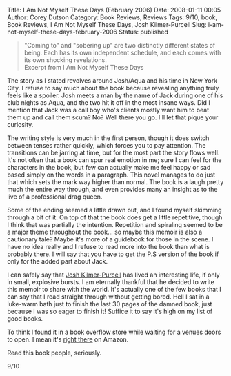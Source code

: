 Title: I Am Not Myself These Days (February 2006)
Date: 2008-01-11 00:05
Author: Corey Dutson
Category: Book Reviews, Reviews
Tags: 9/10, book, Book Reviews, I Am Not Myself These Days, Josh Kilmer-Purcell
Slug: i-am-not-myself-these-days-february-2006
Status: published

> "Coming to" and "sobering up" are two distinctly different states of
> being. Each has its own independent schedule, and each comes with its
> own shocking revelations.  
>  Excerpt from I Am Not Myself These Days

The story as I stated revolves around Josh/Aqua and his time in New York
City. I refuse to say much about the book because revealing anything
truly feels like a spoiler. Josh meets a man by the name of Jack during
one of his club nights as Aqua, and the two hit it off in the most
insane ways. Did I mention that Jack was a call boy who's clients mostly
want him to beat them up and call them scum? No? Well there you go. I'll
let that pique your curiosity.

The writing style is very much in the first person, though it does
switch between tenses rather quickly, which forces you to pay attention.
The transitions can be jarring at time, but for the most part the story
flows well. It's not often that a book can spur real emotion in me; sure
I can feel for the characters in the book, but few can actually make me
feel happy or sad based simply on the words in a paragraph. This novel
manages to do just that which sets the mark way higher than normal. The
book is a laugh pretty much the entire way through, and even provides
many an insight as to the live of a professional drag queen.

Some of the ending seemed a little drawn out, and I found myself
skimming through a bit of it. On top of that the book does get a little
repetitive, though I think that was partially the intention. Repetition
and spiraling seemed to be a major theme throughout the book... so maybe
this memoir is also a cautionary tale? Maybe it's more of a guidebook
for those in the scene. I have no idea really and I refuse to read more
into the book than what is probably there. I will say that you have to
get the P.S version of the book if only for the added part about Jack.

I can safely say that [Josh
Kilmer-Purcell](http://www.myspace.com/joshkilmerpurcell "Josh Kilmer-Purcell")
has lived an interesting life, if only in small, explosive bursts. I am
eternally thankful that he decided to write this memoir to share with
the world. It's actually one of the few books that I can say that I read
straight through without getting bored. Hell I sat in a luke-warm bath
just to finish the last 30 pages of the damned book, just because I was
so eager to finish it! Suffice it to say it's high on my list of good
books.

To think I found it in a book overflow store while waiting for a venues
doors to open. I mean it's [right
there](http://www.amazon.com/Am-Not-Myself-These-Days/dp/0060817321 "Amazon.com")
on Amazon.

Read this book people, seriously.

9/10
